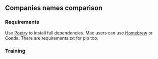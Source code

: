## Companies names comparison

### Requirements
Use [Poetry](https://python-poetry.org) to install full dependencies. Mac users can use [Homebrew](https://formulae.brew.sh/formula/poetry) or Conda.
There are requirements.txt for pip too.

### Training

